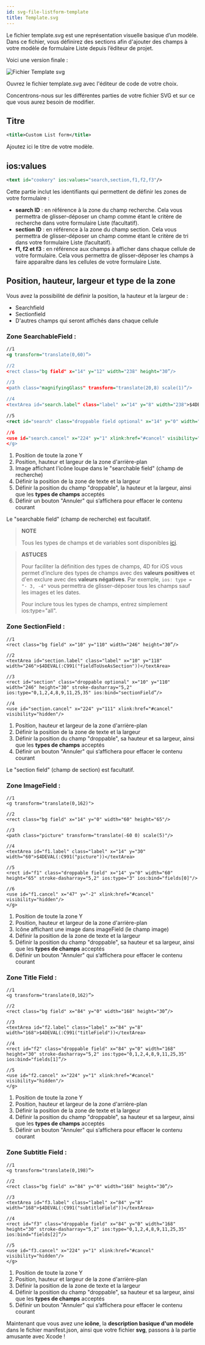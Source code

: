 ```yaml
---
id: svg-file-listform-template
title: Template.svg
---
```


Le fichier template.svg est une représentation visuelle basique d’un modèle. Dans ce fichier, vous définirez des sections afin d'ajouter des champs à votre modèle de formulaire Liste depuis l’éditeur de projet.

Voici une version finale :

![Fichier Template svg](assets/en/custom-listform/template-svg-file.png)

Ouvrez le fichier template.svg avec l'éditeur de code de votre choix.

Concentrons-nous sur les différentes parties de votre fichier SVG et sur ce que vous aurez besoin de modifier.

## Titre
```xml
<title>Custom List form</title>
```

Ajoutez ici le titre de votre modèle.

## ios:values

```xml
<text id="cookery" ios:values="search,section,f1,f2,f3"/>
```

Cette partie inclut les identifiants qui permettent de définir les zones de votre formulaire :

* **search ID** : en référence à la zone du champ recherche. Cela vous permettra de glisser-déposer un champ comme étant le critère de recherche dans votre formulaire Liste (facultatif).
*  **section ID** : en référence à la zone du champ section. Cela vous permettra de glisser-déposer un champ comme étant le critère de tri dans votre formulaire Liste (facultatif).
*  **f1, f2 et f3** : en référence aux champs à afficher dans chaque cellule de votre formulaire. Cela vous permettra de glisser-déposer les champs à faire apparaître dans les cellules de votre formulaire Liste.

## Position, hauteur, largeur et type de la zone
Vous avez la possibilité de définir la position, la hauteur et la largeur de :

* Searchfield
* Sectionfield
* D'autres champs qui seront affichés dans chaque cellule

### Zone SearchableField :

```xml
//1
<g transform="translate(0,60)”>

//2
<rect class="bg field" x="14" y="12" width="238" height="30”/>

//3
<path class="magnifyingGlass" transform="translate(20,8) scale(1)”/>

//4
<textArea id="search.label" class="label" x="14" y="8" width="238">$4DEVAL(:C991("fieldToUseForSearch"))</textArea>

//5
<rect id="search" class="droppable field optional" x="14" y="0" width="238" height="30" stroke-dasharray="5,2" ios:type=“0,1,2,4,8,9,11,25,35"  ios:bind="searchableField”/>

//6
<use id="search.cancel" x="224" y="1" xlink:href="#cancel" visibility="hidden”/> //6
</g>
```

1. Position de toute la zone Y
2. Position, hauteur et largeur de la zone d'arrière-plan
3. Image affichant l'icône loupe dans le "searchable field" (champ de recherche)
4. Définir la position de la zone de texte et la largeur
5. Définir la position du champ "droppable", la hauteur et la largeur, ainsi que les **types de champs** acceptés
6. Définir un bouton "Annuler" qui s’affichera pour effacer le contenu courant

Le "searchable field" (champ de recherche) est facultatif.

> **NOTE**
> 
> Tous les types de champs et de variables sont disponibles [ici](http://doc.4d.com/4Dv17/4D/17/Field-and-Variable-Types.302-3729410.en.html).


> **ASTUCES**
> 
> Pour faciliter la définition des types de champs, 4D for iOS vous permet d’inclure des types de champs avec des **valeurs positives** et d'en exclure avec des **valeurs négatives**. Par exemple, `ios: type = "- 3, -4"` vous permettra de glisser-déposer tous les champs sauf les images et les dates.
> 
> Pour inclure tous les types de champs, entrez simplement ios:type="all".


### Zone SectionField :

```
//1
<rect class="bg field" x="10" y="110" width="246" height="30”/>

//2
<textArea id="section.label" class="label" x="10" y="118" width="246">$4DEVAL(:C991("fieldToUseAsSection"))</textArea>

//3
<rect id="section" class="droppable optional" x="10" y="110" width="246" height="30" stroke-dasharray="5,2" ios:type="0,1,2,4,8,9,11,25,35" ios:bind="sectionField”/>

//4
<use id="section.cancel" x="224" y="111" xlink:href="#cancel" visibility="hidden"/>
```

1. Position, hauteur et largeur de la zone d'arrière-plan
2. Définir la position de la zone de texte et la largeur
3. Définir la position du champ "droppable", sa hauteur et sa largeur, ainsi que les **types de champs** acceptés
4. Définir un bouton "Annuler" qui s’affichera pour effacer le contenu courant

Le "section field" (champ de section) est facultatif.

### Zone ImageField :

```
//1
<g transform="translate(0,162)">

//2
<rect class="bg field" x="14" y="0" width="60" height="65"/>

//3
<path class="picture" transform="translate(-60 0) scale(5)"/>

//4
<textArea id="f1.label" class="label" x="14" y="30" width="60">$4DEVAL(:C991("picture"))</textArea>

//5
<rect id="f1" class="droppable field" x="14" y="0" width="60" height="65" stroke-dasharray="5,2" ios:type="3" ios:bind="fields[0]"/>

//6
<use id="f1.cancel" x="47" y="-2" xlink:href="#cancel" visibility="hidden"/>
</g>
```

1. Position de toute la zone Y
2. Position, hauteur et largeur de la zone d'arrière-plan
3. Icône affichant une image dans imageField (le champ image)
4. Définir la position de la zone de texte et la largeur
5. Définir la position du champ "droppable", sa hauteur et sa largeur, ainsi que les **types de champs** acceptés
6. Définir un bouton "Annuler" qui s’affichera pour effacer le contenu courant

### Zone Title Field :

```
//1
<g transform="translate(0,162)”>

//2
<rect class="bg field" x="84" y="0" width="168" height="30”/>

//3
<textArea id="f2.label" class="label" x="84" y="8" width="168">$4DEVAL(:C991("titleField"))</textArea>

//4
<rect id="f2" class="droppable field" x="84" y="0" width="168" height="30" stroke-dasharray="5,2" ios:type="0,1,2,4,8,9,11,25,35" ios:bind="fields[1]”/>

//5
<use id="f2.cancel" x="224" y="1" xlink:href="#cancel" visibility="hidden"/>
</g>
```

1. Position de toute la zone Y
2. Position, hauteur et largeur de la zone d'arrière-plan
3. Définir la position de la zone de texte et la largeur
4. Définir la position du champ "droppable", sa hauteur et sa largeur, ainsi que les **types de champs** acceptés
5. Définir un bouton "Annuler" qui s’affichera pour effacer le contenu courant

### Zone Subtitle Field :
```
//1
<g transform="translate(0,198)”>

//2
<rect class="bg field" x="84" y="0" width="168" height="30”/>

//3
<textArea id="f3.label" class="label" x="84" y="8" width="168">$4DEVAL(:C991("subtitleField"))</textArea>

//4
<rect id="f3" class="droppable field" x="84" y="0" width="168" height="30" stroke-dasharray="5,2" ios:type="0,1,2,4,8,9,11,25,35" ios:bind="fields[2]”/>

//5
<use id="f3.cancel" x="224" y="1" xlink:href="#cancel" visibility="hidden"/>
</g>
```

1. Position de toute la zone Y
2. Position, hauteur et largeur de la zone d'arrière-plan
3. Définir la position de la zone de texte et la largeur
4. Définir la position du champ "droppable", sa hauteur et sa largeur, ainsi que les **types de champs** acceptés
5. Définir un bouton "Annuler" qui s’affichera pour effacer le contenu courant

Maintenant que vous avez une **icône**, la **description basique d'un modèle** dans le fichier manifest.json, ainsi que votre fichier **svg**, passons à la partie amusante avec Xcode !

